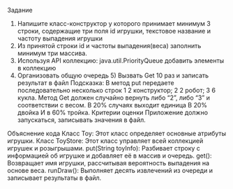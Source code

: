 Задание
1) Напишите класс-конструктор у которого принимает минимум 3 строки,
содержащие три поля id игрушки, текстовое название и частоту выпадения
игрушки
2) Из принятой строки id и частоты выпадения(веса) заполнить минимум три
массива.
3) Используя API коллекцию: java.util.PriorityQueue добавить элементы в
коллекцию
4) Организовать общую очередь 5) Вызвать Get 10 раз и записать результат в
файл
Подсказка:
В метод put передаете последовательно несколько строк
1 2 конструктор;
2 2 робот;
3 6 кукла.
Метод Get должен случайно вернуть либо “2”, либо “3” и соответствии с весом.
В 20% случаях выходит единица
В 20% двойка
И в 60% тройка.
Критерии оценки
Приложение должно запускаться, записывать значения в файл.

Объяснение кода
Класс Toy: Этот класс определяет основные атрибуты игрушки.
Класс ToyStore: Этот класс управляет всей коллекцией игрушек и розыгрышами.
put(String toyInfo): Разбивает строку с информацией об игрушке и добавляет её в массив и очередь.
get(): Возвращает имя игрушки, рассчитывая вероятность выпадения на основе веса.
runDraw(): Выполняет десять извлечений из очереди и записывает результаты в файл.
